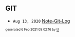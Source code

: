 ## GIT


* <code>Aug 13, 2020</code> [Note-Git-Log](2020-08-13T14-39-44-note-git-log.md)

<sup><sub>generated 6 Feb 2021 09:02:16 by <a href='https://github.com/senorprogrammer/til'>til</a></sub></sup>
